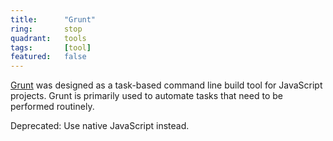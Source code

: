 ```yaml
---
title:      "Grunt"
ring:       stop
quadrant:   tools
tags:       [tool]
featured:   false
---
```


[Grunt](https://gruntjs.com/) was designed as a task-based command line build tool for JavaScript projects. Grunt is primarily used to automate tasks that need to be performed routinely.

Deprecated: Use native JavaScript instead.